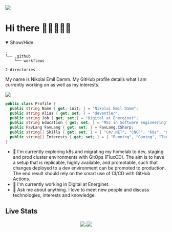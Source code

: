 ![](https://komarev.com/ghpvc/?username=devantler)

# Hi there 👨🏻‍💻🤘🏻

<details open> 
  <summary>Show/Hide</summary>

  <!-- readme-tree start -->
  ```
  .
  └── .github
      └── workflows
  
  2 directories
  ```
  <!-- readme-tree end -->

</details>

My name is Nikolai Emil Damm. My GitHub profile details what I am currently working on as well as my interests.

<img src="https://github.com/devantler/devantler/assets/26203420/60c5ee86-ce7e-4962-b459-e40d991589f1"></td>

```csharp
public class Profile {
  public string Name { get; init; } = "Nikolai Emil Damm";
  public string Alias { get; set; } = "devantler";
  public string Job { get; set;} = "Digital at Energinet";
  public string Education { get; set; } = "MSc in Software Engineering";
  public FavLang FavLang { get; set; } = FavLang.CSharp;
  public string[] Skills { get; set; } = { "C#/.NET", "CNCF", "K8s", "Docker" };
  public string[] Interests { get; set; } = { "Running", "Gaming", "Technology" };
}
```

- 🌱 I'm currently exploring k8s and migrating my homelab to dev, staging and prod cluster environments with GitOps (FluxCD). The aim is to have a setup that is replicable, highly available, and promotable, such that changes deployed to a dev environment can be promoted to production. The end result should rely on the smart use of CI/CD with GitHub Actions.
- 🔭 I'm currently working in Digital at Energinet.
- 💬 Ask me about anything. I love to meet new people and discuss technologies, interests and knowledge.

## Live Stats

<div align="center">
  <a href="https://github.com/anuraghazra/github-readme-stats">
    <img align="center" src="https://github-readme-stats-pt7yj2vy3-devantler.vercel.app/api/top-langs/?username=devantler&theme=dark&langs_count=8&layout=compact&role=OWNER,COLLABORATOR&&exclude_repo=software-engineering-f22-shared" />
  </a>
  <a href="https://github.com/anuraghazra/github-readme-stats">
    <img align="center" src="https://github-readme-stats-pt7yj2vy3-devantler.vercel.app/api?username=devantler&show_icons=true&theme=tokyonight&count_private=true&include_all_commits=true&role=OWNER,COLLABORATOR"/>
  </a>
</div>
